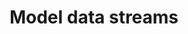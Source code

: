 ---
title: 'Model data streams'
description: In data-oriented programming, efficient handling and processing of large amounts of data is vital. Ballerina's built-in stream type enables developers to process data on-demand, apply transformations, filters, and aggregations, and facilitates seamless integration with other data processing operations.
image:
url: https://github.com/ballerina-guides/integration-samples/tree/main/model-data-streams-for-dop/main.bal
---